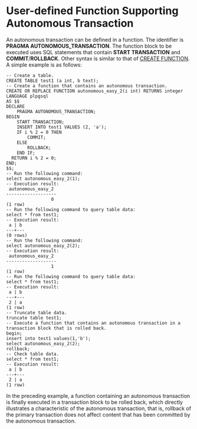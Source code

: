 # User-defined Function Supporting Autonomous Transaction<a name="EN-US_TOPIC_0274616605"></a>

An autonomous transaction can be defined in a function. The identifier is  **PRAGMA AUTONOMOUS\_TRANSACTION**. The function block to be executed uses SQL statements that contain  **START TRANSACTION**  and  **COMMIT**/**ROLLBACK**. Other syntax is similar to that of  [CREATE FUNCTION](CREATE-FUNCTION.md). A simple example is as follows:

```
-- Create a table.
CREATE TABLE test1 (a int, b text);
-- Create a function that contains an autonomous transaction.
CREATE OR REPLACE FUNCTION autonomous_easy_2(i int) RETURNS integer
LANGUAGE plpgsql
AS $$
DECLARE
    PRAGMA AUTONOMOUS_TRANSACTION;
BEGIN
    START TRANSACTION;
    INSERT INTO test1 VALUES (2, 'a');
    IF i % 2 = 0 THEN
        COMMIT;
    ELSE
        ROLLBACK;
    END IF;
  RETURN i % 2 = 0;
END;
$$;
-- Run the following command:
select autonomous_easy_2(1);
-- Execution result:
 autonomous_easy_2
-------------------
                 0
(1 row)
-- Run the following command to query table data:
select * from test1;
-- Execution result:
 a | b
---+---
(0 rows)
-- Run the following command:
select autonomous_easy_2(2);
-- Execution result:
 autonomous_easy_2
-------------------
                 1
(1 row)
-- Run the following command to query table data:
select * from test1;
-- Execution result:
 a | b
---+---
 2 | a
(1 row)
-- Truncate table data.
truncate table test1;
-- Execute a function that contains an autonomous transaction in a transaction block that is rolled back.
begin;
insert into test1 values(1,'b');
select autonomous_easy_2(2);
rollback;
-- Check table data.
select * from test1;
-- Execution result:
 a | b
---+---
 2 | a
(1 row)
```

In the preceding example, a function containing an autonomous transaction is finally executed in a transaction block to be rolled back, which directly illustrates a characteristic of the autonomous transaction, that is, rollback of the primary transaction does not affect content that has been committed by the autonomous transaction.

